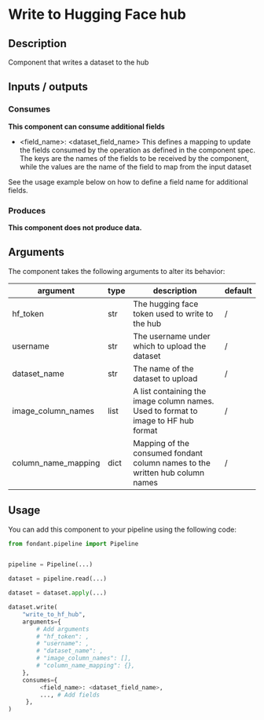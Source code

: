 # Write to Hugging Face hub

<a id="write_to_hf_hub#description"></a>
## Description
Component that writes a dataset to the hub

<a id="write_to_hf_hub#inputs_outputs"></a>
## Inputs / outputs 

<a id="write_to_hf_hub#consumes"></a>
### Consumes 

**This component can consume additional fields**
- <field_name>: <dataset_field_name>
This defines a mapping to update the fields consumed by the operation as defined in the component spec.
The keys are the names of the fields to be received by the component, while the values are 
the name of the field to map from the input dataset

See the usage example below on how to define a field name for additional fields.




<a id="write_to_hf_hub#produces"></a>  
### Produces 


**This component does not produce data.**

<a id="write_to_hf_hub#arguments"></a>
## Arguments

The component takes the following arguments to alter its behavior:

| argument | type | description | default |
| -------- | ---- | ----------- | ------- |
| hf_token | str | The hugging face token used to write to the hub | / |
| username | str | The username under which to upload the dataset | / |
| dataset_name | str | The name of the dataset to upload | / |
| image_column_names | list | A list containing the image column names. Used to format to image to HF hub format | / |
| column_name_mapping | dict | Mapping of the consumed fondant column names to the written hub column names | / |

<a id="write_to_hf_hub#usage"></a>
## Usage 

You can add this component to your pipeline using the following code:

```python
from fondant.pipeline import Pipeline


pipeline = Pipeline(...)

dataset = pipeline.read(...)

dataset = dataset.apply(...)

dataset.write(
    "write_to_hf_hub",
    arguments={
        # Add arguments
        # "hf_token": ,
        # "username": ,
        # "dataset_name": ,
        # "image_column_names": [],
        # "column_name_mapping": {},
    },
    consumes={
         <field_name>: <dataset_field_name>,
         ..., # Add fields
     },
)
```

